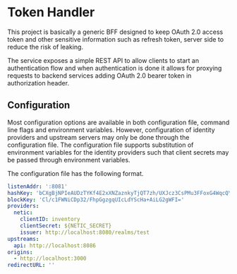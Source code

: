 # Token Handler

This project is basically a generic BFF designed to keep OAuth 2.0 access token and other
sensitive information such as refresh token, server side to reduce the risk of leaking.

The service exposes a simple REST API to allow clients to start an authentication flow and
when authentication is done it allows for proxying requests to backend services adding
OAuth 2.0 bearer token in authorization header.

## Configuration

Most configuration options are available in both configuration file, command line flags and
environment variables. However, configuration of identity providers and upstream servers may
only be done through the configuration file. The configuration file supports substitution of
environment variables for the identity providers such that client secrets may be passed
through environment variables.

The configuration file has the following format.

```yaml
listenAddr: ':8081'
hashKey: 'bCXgBjNPIeAUDzTYKf4E2xXNZaznkyTjQT7zh/UXJcz3CsPMu3FFoxG4WqcQY3foPmKtAdexMLXJ5L3vJkn1og=='
blockKey: 'Cl/c1FWNiCDp32/FhpGgzgqUIcLdYScHa+AiLG2gWFI='
providers:
  netic:
    clientID: inventory
    clientSecret: ${NETIC_SECRET}
    issuer: http://localhost:8080/realms/test
upstreams:
  api: http://localhost:8086
origins:
  - http://localhost:3000
redirectURL: ''
```
